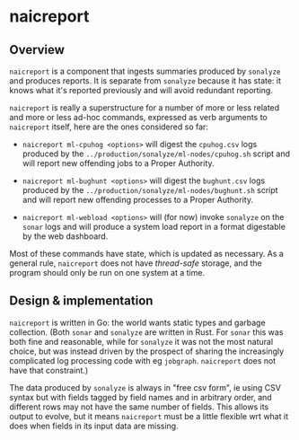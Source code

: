 # naicreport

## Overview

`naicreport` is a component that ingests summaries produced by `sonalyze` and produces reports.  It
is separate from `sonalyze` because it has state: it knows what it's reported previously and will avoid
redundant reporting.

`naicreport` is really a superstructure for a number of more or less related and more or less ad-hoc
commands, expressed as verb arguments to `naicreport` itself, here are the ones considered so far:

- `naicreport ml-cpuhog <options>` will digest the `cpuhog.csv` logs produced by the
  `../production/sonalyze/ml-nodes/cpuhog.sh` script and will report new offending jobs to a Proper
  Authority.

- `naicreport ml-bughunt <options>` will digest the `bughunt.csv` logs produced by the
  `../production/sonalyze/ml-nodes/bughunt.sh` script and will report new offending processes to a
  Proper Authority.

- `naicreport ml-webload <options>` will (for now) invoke `sonalyze` on the `sonar` logs and will
  produce a system load report in a format digestable by the web dashboard.

Most of these commands have state, which is updated as necessary.  As a general rule, `naicreport`
does not have *thread-safe* storage, and the program should only be run on one system at a time.

## Design & implementation

`naicreport` is written in Go: the world wants static types and garbage collection.  (Both `sonar`
and `sonalyze` are written in Rust.  For `sonar` this was both fine and reasonable, while for
`sonalyze` it was not the most natural choice, but was instead driven by the prospect of sharing the
increasingly complicated log processing code with eg `jobgraph`.  `naicreport` does not have that
constraint.)

The data produced by `sonalyze` is always in "free csv form", ie using CSV syntax but with fields
tagged by field names and in arbitrary order, and different rows may not have the same number of
fields.  This allows its output to evolve, but it means `naicreport` must be a little flexible wrt
what it does when fields in its input data are missing.

